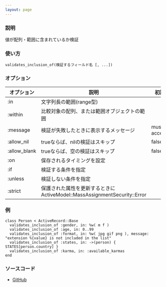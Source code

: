 ```yaml
---
layout: page
---
```

### 説明
値が配列・範囲に含まれているか検証

### 使い方
    validates_inclusion_of(検証するフィールド名 [, ...])

### オプション

オプション        | 説明                                                        | 初期値
------------ | --------------------------------------------------------- | ----------------
:in          | 文字列長の範囲(range型)                                           |
:within      | 比較対象の配列、または範囲オブジェクトの範囲                                    |
:message     | 検証が失敗したときに表示するメッセージ                                       | must be accepted
:allow_nil   | trueならば、nilの検証はスキップ                                       | false
:allow_blank | trueならば、空の検証はスキップ                                         | false
:on          | 保存されるタイミングを設定                                             |
:if          | 検証する条件を指定                                                 |
:unless      | 検証しない条件を指定                                                |
:strict      | 保護された属性を更新するときにActiveModel::MassAssignmentSecurity::Error |

### 例
    class Person < ActiveRecord::Base
      validates_inclusion_of :gender, in: %w( m f )
      validates_inclusion_of :age, in: 0..99
      validates_inclusion_of :format, in: %w( jpg gif png ), message: "extension %{value} is not included in the list"
      validates_inclusion_of :states, in: ->(person) { STATES[person.country] }
      validates_inclusion_of :karma, in: :available_karmas
    end

### ソースコード
* [GitHub](https://github.com/rails/rails/blob/0df1f914104073b70f8d8976d0d5adc3b2a1e44e/activemodel/lib/active_model/validations/inclusion.rb#L41)